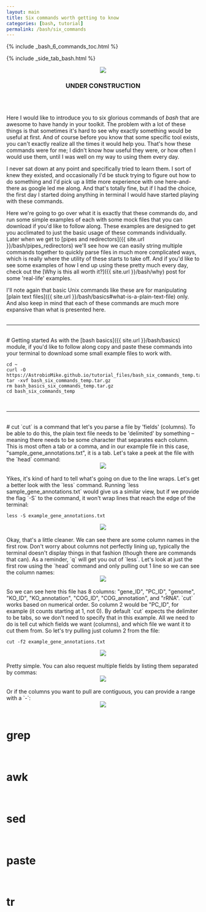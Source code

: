 ```yaml
---
layout: main
title: Six commands worth getting to know
categories: [bash, tutorial]
permalink: /bash/six_commands
---
```


{% include _bash_6_commands_toc.html %}

{% include _side_tab_bash.html %}

<center><img src="{{ site.url }}/images/under_construction.jpeg"></center>
<center><h3>UNDER CONSTRUCTION</h3></center>
<br>
<br>

Here I would like to introduce you to six glorious commands of *bash* that are awesome to have handy in your toolkit. The problem with a lot of these things is that sometimes it's hard to see why exactly something would be useful at first. And of course before you know that some specific tool exists, you can't exactly realize all the times it would help you. That's how these commands were for me; I didn't know how useful they were, or how often I would use them, until I was well on my way to using them every day.  

I never sat down at any point and specifically tried to learn them. I sort of knew they existed, and occasionally I'd be stuck trying to figure out how to do something and I'd pick up a little more experience with one here-and-there as google led me along. And that's totally fine, but if I had the choice, the first day I started doing anything in terminal I would have started playing with these commands. 

Here we're going to go over what it is exactly that these commands do, and run some simple examples of each with some mock files that you can download if you'd like to follow along. These examples are designed to get you acclimated to just the basic usage of these commands individually. Later when we get to [pipes and redirectors]({{ site.url }}/bash/pipes_redirectors) we'll see how we can easily string multiple commands together to quickly parse files in much more complicated ways, which is really where the utility of these starts to take off. And if you'd like to see some examples of how I end up using these pretty much every day, check out the [Why is this all worth it?]({{ site.url }}/bash/why) post for some 'real-life' examples.  

I'll note again that basic Unix commands like these are for manipulating [plain text files]({{ site.url }}/bash/basics#what-is-a-plain-text-file) only. And also keep in mind that each of these commands are much more expansive than what is presented here.  
<br>

---
<br>
# Getting started  
As with the [bash basics]({{ site.url }}/bash/basics) module, if you'd like to follow along copy and paste these commands into your terminal to download some small example files to work with.

```
cd ~
curl -O https://AstrobioMike.github.io/tutorial_files/bash_six_commands_temp.tar.gz
tar -xvf bash_six_commands_temp.tar.gz
rm bash_basics_six_commands_temp.tar.gz
cd bash_six_commands_temp
```
<br>

---
<br>
# cut  
`cut` is a command that let's you parse a file by 'fields' (columns). To be able to do this, the plain text file needs to be 'delimited' by something – meaning there needs to be some character that separates each column. This is most often a tab or a comma, and in our example file in this case, "sample_gene_annotations.txt", it is a tab. Let's take a peek at the file with the `head` command:

<center><img src="{{ site.url }}/images/cut_head.png"></center> 

<br>
Yikes, it's kind of hard to tell what's going on due to the line wraps. Let's get a better look with the `less` command. Running `less sample_gene_annotations.txt` would give us a similar view, but if we provide the flag `-S` to the command, it won't wrap lines that reach the edge of the terminal:


```
less -S example_gene_annotations.txt
```

<center><img src="{{ site.url }}/images/cut_less.png"></center> 

<br>
Okay, that's a little cleaner. We can see there are some column names in the first row. Don't worry about columns not perfectly lining up, typically the terminal doesn't display things in that fashion (though there are commands that can). As a reminder, `q` will get you out of `less`. Let's look at just the first row using the `head` command and only pulling out 1 line so we can see the column names:

<center><img src="{{ site.url }}/images/cut_head_n1.png"></center> 

<br>
So we can see here this file has 8 columns: "gene_ID", "PC_ID", "genome", "KO_ID", "KO_annotation", "COG_ID", "COG_annotation", and "rRNA". `cut` works based on numerical order. So column 2 would be "PC_ID", for example (it counts starting at 1, not 0). By default `cut` expects the delimiter to be tabs, so we don't need to specify that in this example. All we need to do is tell cut which fields we want (columns), and which file we want it to cut them from. So let's try pulling just column 2 from the file:


```
cut -f2 example_gene_annotations.txt
```

<center><img src="{{ site.url }}/images/cut_f2.png"></center> 

<br>
Pretty simple. You can also request multiple fields by listing them separated by commas:

<center><img src="{{ site.url }}/images/cut_246.png"></center> 

<br>
Or if the columns you want to pull are contiguous, you can provide a range with a `-`:

<center><img src="{{ site.url }}/images/cut_1_4.png"></center> 

<br>





# grep  
<br>

# awk  
<br>

# sed  
<br>


# paste  
<br>

# tr  
<br>
